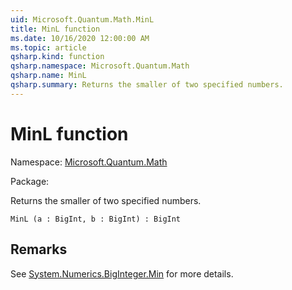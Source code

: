 ```yaml
---
uid: Microsoft.Quantum.Math.MinL
title: MinL function
ms.date: 10/16/2020 12:00:00 AM
ms.topic: article
qsharp.kind: function
qsharp.namespace: Microsoft.Quantum.Math
qsharp.name: MinL
qsharp.summary: Returns the smaller of two specified numbers.
---
```


# MinL function

Namespace: [Microsoft.Quantum.Math](xref:Microsoft.Quantum.Math)

Package: [](https://nuget.org/packages/)


Returns the smaller of two specified numbers.

```Q#
MinL (a : BigInt, b : BigInt) : BigInt
```


## Remarks

See [System.Numerics.BigInteger.Min](https://docs.microsoft.com/dotnet/api/system.numerics.biginteger.min) for more details.